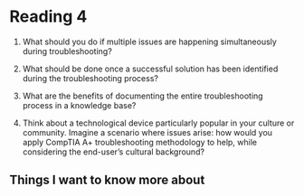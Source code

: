 # Reading 4

1. What should you do if multiple issues are happening simultaneously during troubleshooting?

2. What should be done once a successful solution has been identified during the troubleshooting process?

3. What are the benefits of documenting the entire troubleshooting process in a knowledge base?

4. Think about a technological device particularly popular in your culture or community. Imagine a scenario where issues arise: how would you apply CompTIA A+ troubleshooting methodology to help, while considering the end-user’s cultural background?

## Things I want to know more about
